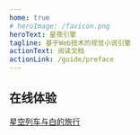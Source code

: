 ```yaml
---
home: true
# heroImage: /favicon.png
heroText: 星夜引擎
tagline: 基于Web技术的视觉小说引擎 
actionText: 阅读文档
actionLink: /guide/preface
---
```


## 在线体验

[星空列车与白的旅行](https://xcoc.tk/webgal/hoshizora/)
